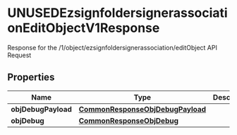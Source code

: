 

# UNUSEDEzsignfoldersignerassociationEditObjectV1Response

Response for the /1/object/ezsignfoldersignerassociation/editObject API Request

## Properties

Name | Type | Description | Notes
------------ | ------------- | ------------- | -------------
**objDebugPayload** | [**CommonResponseObjDebugPayload**](CommonResponseObjDebugPayload.md) |  |  [optional]
**objDebug** | [**CommonResponseObjDebug**](CommonResponseObjDebug.md) |  |  [optional]



